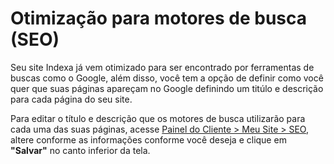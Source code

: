 # Otimização para motores de busca (SEO)

Seu site Indexa já vem otimizado para ser encontrado por ferramentas de buscas como o Google, além disso, você tem a opção de definir como você quer que suas páginas apareçam no Google definindo um titúlo e descrição para cada página do seu site.

Para editar o título e descrição que os motores de busca utilizarão para cada uma das suas páginas, acesse [Painel do Cliente > Meu Site > SEO](https://indexapro.com.br/dashboard/seo), altere conforme as informações conforme você deseja e clique em **"Salvar"** no canto inferior da tela.
